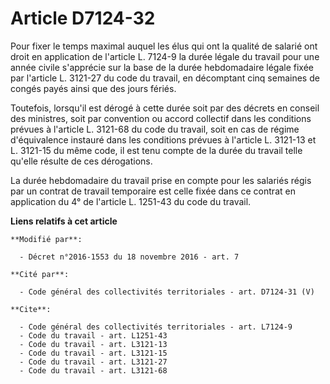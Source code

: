 # Article D7124-32

Pour fixer le temps maximal auquel les élus qui ont la qualité de salarié ont droit en application de l'article L. 7124-9 la
durée légale du travail pour une année civile s'apprécie sur la base de la durée hebdomadaire légale fixée par l'article L.
3121-27 du code du travail, en décomptant cinq semaines de congés payés ainsi que des jours fériés. 

Toutefois, lorsqu'il est dérogé à cette durée soit par des décrets en conseil des ministres, soit par convention ou accord
collectif dans les conditions prévues à l'article L. 3121-68 du code du travail, soit en cas de régime d'équivalence instauré
dans les conditions prévues à l'article L. 3121-13 et L. 3121-15 du même code, il est tenu compte de la durée du travail
telle qu'elle résulte de ces dérogations. 

La durée hebdomadaire du travail prise en compte pour les salariés régis par un contrat de travail temporaire est celle fixée
dans ce contrat en application du 4° de l'article L. 1251-43 du code du travail.

**Liens relatifs à cet article**

	**Modifié par**:

	  - Décret n°2016-1553 du 18 novembre 2016 - art. 7

	**Cité par**:

	  - Code général des collectivités territoriales - art. D7124-31 (V)

	**Cite**:

	  - Code général des collectivités territoriales - art. L7124-9
	  - Code du travail - art. L1251-43
	  - Code du travail - art. L3121-13
	  - Code du travail - art. L3121-15
	  - Code du travail - art. L3121-27
	  - Code du travail - art. L3121-68
